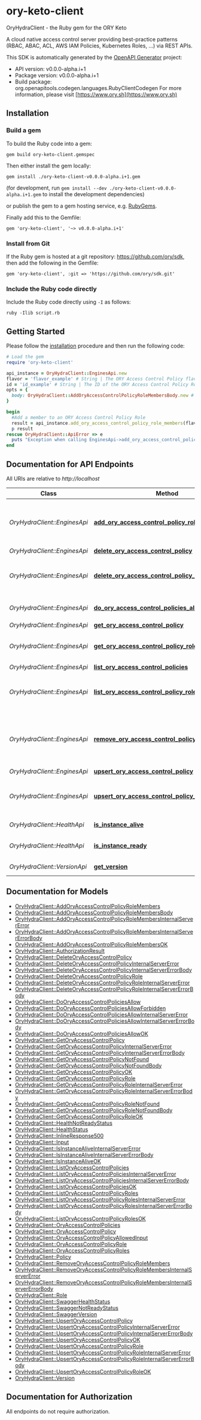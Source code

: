# ory-keto-client

OryHydraClient - the Ruby gem for the ORY Keto

A cloud native access control server providing best-practice patterns (RBAC, ABAC, ACL, AWS IAM Policies, Kubernetes Roles, ...) via REST APIs.

This SDK is automatically generated by the [OpenAPI Generator](https://openapi-generator.tech) project:

- API version: v0.0.0-alpha.i+1
- Package version: v0.0.0-alpha.i+1
- Build package: org.openapitools.codegen.languages.RubyClientCodegen
For more information, please visit [https://www.ory.sh](https://www.ory.sh)

## Installation

### Build a gem

To build the Ruby code into a gem:

```shell
gem build ory-keto-client.gemspec
```

Then either install the gem locally:

```shell
gem install ./ory-keto-client-v0.0.0-alpha.i+1.gem
```

(for development, run `gem install --dev ./ory-keto-client-v0.0.0-alpha.i+1.gem` to install the development dependencies)

or publish the gem to a gem hosting service, e.g. [RubyGems](https://rubygems.org/).

Finally add this to the Gemfile:

    gem 'ory-keto-client', '~> v0.0.0-alpha.i+1'

### Install from Git

If the Ruby gem is hosted at a git repository: https://github.com/ory/sdk, then add the following in the Gemfile:

    gem 'ory-keto-client', :git => 'https://github.com/ory/sdk.git'

### Include the Ruby code directly

Include the Ruby code directly using `-I` as follows:

```shell
ruby -Ilib script.rb
```

## Getting Started

Please follow the [installation](#installation) procedure and then run the following code:

```ruby
# Load the gem
require 'ory-keto-client'

api_instance = OryHydraClient::EnginesApi.new
flavor = 'flavor_example' # String | The ORY Access Control Policy flavor. Can be \"regex\", \"glob\", and \"exact\".
id = 'id_example' # String | The ID of the ORY Access Control Policy Role.
opts = {
  body: OryHydraClient::AddOryAccessControlPolicyRoleMembersBody.new # AddOryAccessControlPolicyRoleMembersBody | 
}

begin
  #Add a member to an ORY Access Control Policy Role
  result = api_instance.add_ory_access_control_policy_role_members(flavor, id, opts)
  p result
rescue OryHydraClient::ApiError => e
  puts "Exception when calling EnginesApi->add_ory_access_control_policy_role_members: #{e}"
end

```

## Documentation for API Endpoints

All URIs are relative to *http://localhost*

Class | Method | HTTP request | Description
------------ | ------------- | ------------- | -------------
*OryHydraClient::EnginesApi* | [**add_ory_access_control_policy_role_members**](docs/EnginesApi.md#add_ory_access_control_policy_role_members) | **PUT** /engines/acp/ory/{flavor}/roles/{id}/members | Add a member to an ORY Access Control Policy Role
*OryHydraClient::EnginesApi* | [**delete_ory_access_control_policy**](docs/EnginesApi.md#delete_ory_access_control_policy) | **DELETE** /engines/acp/ory/{flavor}/policies/{id} | 
*OryHydraClient::EnginesApi* | [**delete_ory_access_control_policy_role**](docs/EnginesApi.md#delete_ory_access_control_policy_role) | **DELETE** /engines/acp/ory/{flavor}/roles/{id} | Delete an ORY Access Control Policy Role
*OryHydraClient::EnginesApi* | [**do_ory_access_control_policies_allow**](docs/EnginesApi.md#do_ory_access_control_policies_allow) | **POST** /engines/acp/ory/{flavor}/allowed | Check if a request is allowed
*OryHydraClient::EnginesApi* | [**get_ory_access_control_policy**](docs/EnginesApi.md#get_ory_access_control_policy) | **GET** /engines/acp/ory/{flavor}/policies/{id} | 
*OryHydraClient::EnginesApi* | [**get_ory_access_control_policy_role**](docs/EnginesApi.md#get_ory_access_control_policy_role) | **GET** /engines/acp/ory/{flavor}/roles/{id} | Get an ORY Access Control Policy Role
*OryHydraClient::EnginesApi* | [**list_ory_access_control_policies**](docs/EnginesApi.md#list_ory_access_control_policies) | **GET** /engines/acp/ory/{flavor}/policies | 
*OryHydraClient::EnginesApi* | [**list_ory_access_control_policy_roles**](docs/EnginesApi.md#list_ory_access_control_policy_roles) | **GET** /engines/acp/ory/{flavor}/roles | List ORY Access Control Policy Roles
*OryHydraClient::EnginesApi* | [**remove_ory_access_control_policy_role_members**](docs/EnginesApi.md#remove_ory_access_control_policy_role_members) | **DELETE** /engines/acp/ory/{flavor}/roles/{id}/members/{member} | Remove a member from an ORY Access Control Policy Role
*OryHydraClient::EnginesApi* | [**upsert_ory_access_control_policy**](docs/EnginesApi.md#upsert_ory_access_control_policy) | **PUT** /engines/acp/ory/{flavor}/policies | 
*OryHydraClient::EnginesApi* | [**upsert_ory_access_control_policy_role**](docs/EnginesApi.md#upsert_ory_access_control_policy_role) | **PUT** /engines/acp/ory/{flavor}/roles | Upsert an ORY Access Control Policy Role
*OryHydraClient::HealthApi* | [**is_instance_alive**](docs/HealthApi.md#is_instance_alive) | **GET** /health/alive | Check alive status
*OryHydraClient::HealthApi* | [**is_instance_ready**](docs/HealthApi.md#is_instance_ready) | **GET** /health/ready | Check readiness status
*OryHydraClient::VersionApi* | [**get_version**](docs/VersionApi.md#get_version) | **GET** /version | Get service version


## Documentation for Models

 - [OryHydraClient::AddOryAccessControlPolicyRoleMembers](docs/AddOryAccessControlPolicyRoleMembers.md)
 - [OryHydraClient::AddOryAccessControlPolicyRoleMembersBody](docs/AddOryAccessControlPolicyRoleMembersBody.md)
 - [OryHydraClient::AddOryAccessControlPolicyRoleMembersInternalServerError](docs/AddOryAccessControlPolicyRoleMembersInternalServerError.md)
 - [OryHydraClient::AddOryAccessControlPolicyRoleMembersInternalServerErrorBody](docs/AddOryAccessControlPolicyRoleMembersInternalServerErrorBody.md)
 - [OryHydraClient::AddOryAccessControlPolicyRoleMembersOK](docs/AddOryAccessControlPolicyRoleMembersOK.md)
 - [OryHydraClient::AuthorizationResult](docs/AuthorizationResult.md)
 - [OryHydraClient::DeleteOryAccessControlPolicy](docs/DeleteOryAccessControlPolicy.md)
 - [OryHydraClient::DeleteOryAccessControlPolicyInternalServerError](docs/DeleteOryAccessControlPolicyInternalServerError.md)
 - [OryHydraClient::DeleteOryAccessControlPolicyInternalServerErrorBody](docs/DeleteOryAccessControlPolicyInternalServerErrorBody.md)
 - [OryHydraClient::DeleteOryAccessControlPolicyRole](docs/DeleteOryAccessControlPolicyRole.md)
 - [OryHydraClient::DeleteOryAccessControlPolicyRoleInternalServerError](docs/DeleteOryAccessControlPolicyRoleInternalServerError.md)
 - [OryHydraClient::DeleteOryAccessControlPolicyRoleInternalServerErrorBody](docs/DeleteOryAccessControlPolicyRoleInternalServerErrorBody.md)
 - [OryHydraClient::DoOryAccessControlPoliciesAllow](docs/DoOryAccessControlPoliciesAllow.md)
 - [OryHydraClient::DoOryAccessControlPoliciesAllowForbidden](docs/DoOryAccessControlPoliciesAllowForbidden.md)
 - [OryHydraClient::DoOryAccessControlPoliciesAllowInternalServerError](docs/DoOryAccessControlPoliciesAllowInternalServerError.md)
 - [OryHydraClient::DoOryAccessControlPoliciesAllowInternalServerErrorBody](docs/DoOryAccessControlPoliciesAllowInternalServerErrorBody.md)
 - [OryHydraClient::DoOryAccessControlPoliciesAllowOK](docs/DoOryAccessControlPoliciesAllowOK.md)
 - [OryHydraClient::GetOryAccessControlPolicy](docs/GetOryAccessControlPolicy.md)
 - [OryHydraClient::GetOryAccessControlPolicyInternalServerError](docs/GetOryAccessControlPolicyInternalServerError.md)
 - [OryHydraClient::GetOryAccessControlPolicyInternalServerErrorBody](docs/GetOryAccessControlPolicyInternalServerErrorBody.md)
 - [OryHydraClient::GetOryAccessControlPolicyNotFound](docs/GetOryAccessControlPolicyNotFound.md)
 - [OryHydraClient::GetOryAccessControlPolicyNotFoundBody](docs/GetOryAccessControlPolicyNotFoundBody.md)
 - [OryHydraClient::GetOryAccessControlPolicyOK](docs/GetOryAccessControlPolicyOK.md)
 - [OryHydraClient::GetOryAccessControlPolicyRole](docs/GetOryAccessControlPolicyRole.md)
 - [OryHydraClient::GetOryAccessControlPolicyRoleInternalServerError](docs/GetOryAccessControlPolicyRoleInternalServerError.md)
 - [OryHydraClient::GetOryAccessControlPolicyRoleInternalServerErrorBody](docs/GetOryAccessControlPolicyRoleInternalServerErrorBody.md)
 - [OryHydraClient::GetOryAccessControlPolicyRoleNotFound](docs/GetOryAccessControlPolicyRoleNotFound.md)
 - [OryHydraClient::GetOryAccessControlPolicyRoleNotFoundBody](docs/GetOryAccessControlPolicyRoleNotFoundBody.md)
 - [OryHydraClient::GetOryAccessControlPolicyRoleOK](docs/GetOryAccessControlPolicyRoleOK.md)
 - [OryHydraClient::HealthNotReadyStatus](docs/HealthNotReadyStatus.md)
 - [OryHydraClient::HealthStatus](docs/HealthStatus.md)
 - [OryHydraClient::InlineResponse500](docs/InlineResponse500.md)
 - [OryHydraClient::Input](docs/Input.md)
 - [OryHydraClient::IsInstanceAliveInternalServerError](docs/IsInstanceAliveInternalServerError.md)
 - [OryHydraClient::IsInstanceAliveInternalServerErrorBody](docs/IsInstanceAliveInternalServerErrorBody.md)
 - [OryHydraClient::IsInstanceAliveOK](docs/IsInstanceAliveOK.md)
 - [OryHydraClient::ListOryAccessControlPolicies](docs/ListOryAccessControlPolicies.md)
 - [OryHydraClient::ListOryAccessControlPoliciesInternalServerError](docs/ListOryAccessControlPoliciesInternalServerError.md)
 - [OryHydraClient::ListOryAccessControlPoliciesInternalServerErrorBody](docs/ListOryAccessControlPoliciesInternalServerErrorBody.md)
 - [OryHydraClient::ListOryAccessControlPoliciesOK](docs/ListOryAccessControlPoliciesOK.md)
 - [OryHydraClient::ListOryAccessControlPolicyRoles](docs/ListOryAccessControlPolicyRoles.md)
 - [OryHydraClient::ListOryAccessControlPolicyRolesInternalServerError](docs/ListOryAccessControlPolicyRolesInternalServerError.md)
 - [OryHydraClient::ListOryAccessControlPolicyRolesInternalServerErrorBody](docs/ListOryAccessControlPolicyRolesInternalServerErrorBody.md)
 - [OryHydraClient::ListOryAccessControlPolicyRolesOK](docs/ListOryAccessControlPolicyRolesOK.md)
 - [OryHydraClient::OryAccessControlPolicies](docs/OryAccessControlPolicies.md)
 - [OryHydraClient::OryAccessControlPolicy](docs/OryAccessControlPolicy.md)
 - [OryHydraClient::OryAccessControlPolicyAllowedInput](docs/OryAccessControlPolicyAllowedInput.md)
 - [OryHydraClient::OryAccessControlPolicyRole](docs/OryAccessControlPolicyRole.md)
 - [OryHydraClient::OryAccessControlPolicyRoles](docs/OryAccessControlPolicyRoles.md)
 - [OryHydraClient::Policy](docs/Policy.md)
 - [OryHydraClient::RemoveOryAccessControlPolicyRoleMembers](docs/RemoveOryAccessControlPolicyRoleMembers.md)
 - [OryHydraClient::RemoveOryAccessControlPolicyRoleMembersInternalServerError](docs/RemoveOryAccessControlPolicyRoleMembersInternalServerError.md)
 - [OryHydraClient::RemoveOryAccessControlPolicyRoleMembersInternalServerErrorBody](docs/RemoveOryAccessControlPolicyRoleMembersInternalServerErrorBody.md)
 - [OryHydraClient::Role](docs/Role.md)
 - [OryHydraClient::SwaggerHealthStatus](docs/SwaggerHealthStatus.md)
 - [OryHydraClient::SwaggerNotReadyStatus](docs/SwaggerNotReadyStatus.md)
 - [OryHydraClient::SwaggerVersion](docs/SwaggerVersion.md)
 - [OryHydraClient::UpsertOryAccessControlPolicy](docs/UpsertOryAccessControlPolicy.md)
 - [OryHydraClient::UpsertOryAccessControlPolicyInternalServerError](docs/UpsertOryAccessControlPolicyInternalServerError.md)
 - [OryHydraClient::UpsertOryAccessControlPolicyInternalServerErrorBody](docs/UpsertOryAccessControlPolicyInternalServerErrorBody.md)
 - [OryHydraClient::UpsertOryAccessControlPolicyOK](docs/UpsertOryAccessControlPolicyOK.md)
 - [OryHydraClient::UpsertOryAccessControlPolicyRole](docs/UpsertOryAccessControlPolicyRole.md)
 - [OryHydraClient::UpsertOryAccessControlPolicyRoleInternalServerError](docs/UpsertOryAccessControlPolicyRoleInternalServerError.md)
 - [OryHydraClient::UpsertOryAccessControlPolicyRoleInternalServerErrorBody](docs/UpsertOryAccessControlPolicyRoleInternalServerErrorBody.md)
 - [OryHydraClient::UpsertOryAccessControlPolicyRoleOK](docs/UpsertOryAccessControlPolicyRoleOK.md)
 - [OryHydraClient::Version](docs/Version.md)


## Documentation for Authorization

 All endpoints do not require authorization.

